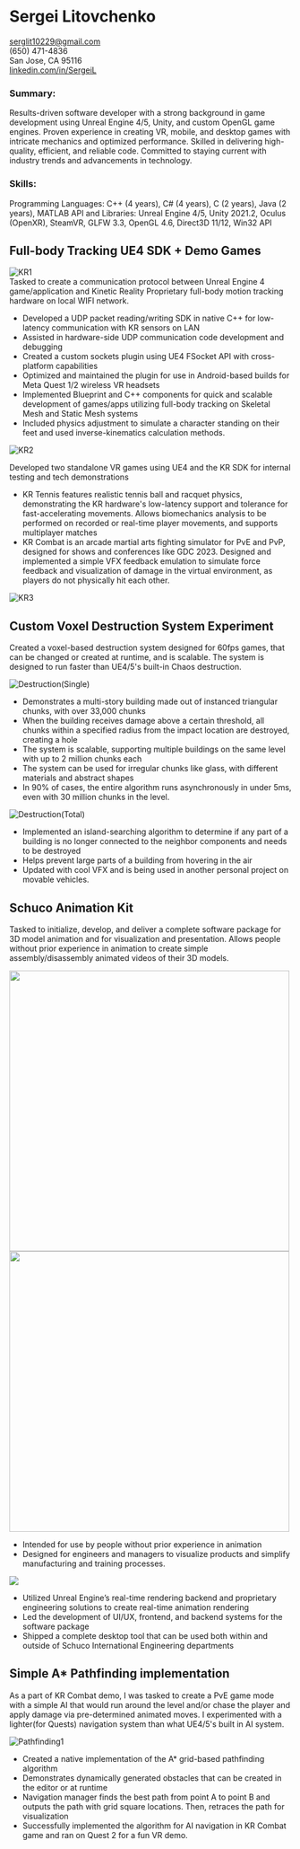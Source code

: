 # Sergei Litovchenko

serglit10229@gmail.com  
(650) 471-4836  
San Jose, CA 95116  
[linkedin.com/in/SergeiL](https://linkedin.com/in/SergeiL)

### Summary:
Results-driven software developer with a strong background in game development using Unreal Engine 4/5, Unity, and custom OpenGL game engines. Proven experience in creating VR, mobile, and desktop games with intricate mechanics and optimized performance. Skilled in delivering high-quality, efficient, and reliable code. Committed to staying current with industry trends and advancements in technology.

### Skills:
Programming Languages: C++ (4 years), C# (4 years), C (2 years), Java (2 years), MATLAB
API and Libraries: Unreal Engine 4/5, Unity 2021.2, Oculus (OpenXR), SteamVR, GLFW 3.3, OpenGL 4.6, Direct3D 11/12, Win32 API



## Full-body Tracking UE4 SDK + Demo Games
![KR1](KR1.gif)  
Tasked to create a communication protocol between Unreal Engine 4 game/application and Kinetic Reality Proprietary full-body motion tracking hardware on local WIFI network. 
* Developed a UDP packet reading/writing SDK in native C++ for low-latency communication with KR sensors on LAN
* Assisted in hardware-side UDP communication code development and debugging
* Created a custom sockets plugin using UE4 FSocket API with cross-platform capabilities
* Optimized and maintained the plugin for use in Android-based builds for Meta Quest 1/2 wireless VR headsets
* Implemented Blueprint and C++ components for quick and scalable development of games/apps utilizing full-body tracking on Skeletal Mesh and Static Mesh systems
* Included physics adjustment to simulate a character standing on their feet and used inverse-kinematics calculation methods.

![KR2](KR2.gif)

Developed two standalone VR games using UE4 and the KR SDK for internal testing and tech demonstrations
* KR Tennis features realistic tennis ball and racquet physics, demonstrating the KR hardware's low-latency support and tolerance for fast-accelerating movements. Allows biomechanics analysis to be performed on recorded or real-time player movements, and supports multiplayer matches
* KR Combat is an arcade martial arts fighting simulator for PvE and PvP, designed for shows and conferences like GDC 2023. Designed and implemented a simple VFX feedback emulation to simulate force feedback and visualization of damage in the virtual environment, as players do not physically hit each other.

![KR3](KR3.png)  



## Custom Voxel Destruction System Experiment
Created a voxel-based destruction system designed for 60fps games, that can be changed or created at runtime, and is scalable. The system is designed to run faster than UE4/5's built-in Chaos destruction.

![Destruction(Single)](Destruction(Single).gif)

* Demonstrates a multi-story building made out of instanced triangular chunks, with over 33,000 chunks
* When the building receives damage above a certain threshold, all chunks within a specified radius from the impact location are destroyed, creating a hole
* The system is scalable, supporting multiple buildings on the same level with up to 2 million chunks each
* The system can be used for irregular chunks like glass, with different materials and abstract shapes
* In 90% of cases, the entire algorithm runs asynchronously in under 5ms, even with 30 million chunks in the level.

![Destruction(Total)](Destruction(Total).gif)

* Implemented an island-searching algorithm to determine if any part of a building is no longer connected to the neighbor components and needs to be destroyed
* Helps prevent large parts of a building from hovering in the air
* Updated with cool VFX and is being used in another personal project on movable vehicles.



## Schuco Animation Kit
Tasked to initialize, develop, and deliver a complete software package for 3D model animation and for visualization and presentation. Allows people without prior experience in animation to create simple assembly/disassembly animated videos of their 3D models.

<img width="500" src="SAK1.png">      <img width="500" src="SAK2.png">
* Intended for use by people without prior experience in animation
* Designed for engineers and managers to visualize products and simplify manufacturing and training processes.

<img src="SAK3.png">

* Utilized Unreal Engine’s real-time rendering backend and proprietary engineering solutions to create real-time animation rendering
* Led the development of UI/UX, frontend, and backend systems for the software package
* Shipped a complete desktop tool that can be used both within and outside of Schuco International Engineering departments



## Simple A* Pathfinding implementation
As a part of KR Combat demo, I was tasked to create a PvE game mode with a simple AI that would run around the level and/or chase the player and apply damage via pre-determined animated moves. I experimented with a lighter(for Quests) navigation system than what UE4/5's built in AI system. 

![Pathfinding1](Pathfinding1.gif)

* Created a native implementation of the A* grid-based pathfinding algorithm
* Demonstrates dynamically generated obstacles that can be created in the editor or at runtime
* Navigation manager finds the best path from point A to point B and outputs the path with grid square locations. Then, retraces the path for visualization
* Successfully implemented the algorithm for AI navigation in KR Combat game and ran on Quest 2 for a fun VR demo.

